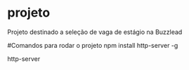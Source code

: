 # projeto
Projeto destinado a seleção de vaga de estágio na Buzzlead

#Comandos para rodar o projeto
npm install http-server -g

http-server
